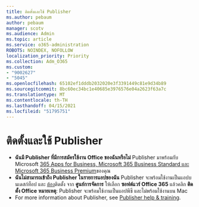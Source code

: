 ```yaml
---
title: ติดตั้งและใช้ Publisher
ms.author: pebaum
author: pebaum
manager: scotv
ms.audience: Admin
ms.topic: article
ms.service: o365-administration
ROBOTS: NOINDEX, NOFOLLOW
localization_priority: Priority
ms.collection: Adm_O365
ms.custom:
- "9002627"
- "5045"
ms.openlocfilehash: 65102ef1dddb2032020e3f3391449c81e9d34b89
ms.sourcegitcommit: 8bc60ec34bc1e40685e3976576e04a2623f63a7c
ms.translationtype: MT
ms.contentlocale: th-TH
ms.lasthandoff: 04/15/2021
ms.locfileid: "51795751"
---
```

# <a name="install-and-use-publisher"></a>ติดตั้งและใช้ Publisher

- **ฉันมี Publisher ที่มีการสมัครใช้งาน Office ของฉันหรือไม่** Publisher มาพร้อมกับ Microsoft [365 Apps for Business, Microsoft 365 Business Standard และ Microsoft 365 Business Premium](https://products.office.com/compare-all-microsoft-office-products?activetab=tab:primaryr2)ของคุณ
- **ฉันไม่สามารถเข้าถึง Publisher ในรายการแอปของฉัน**  Publisher จะพร้อมใช้งานเป็นแอปบนเดสก์ท็อป และ [ต้อง](https://support.office.com/article/Install-Office-apps-from-Office-365-dcf2d841-dac7-455b-9a77-fc8f7ee92702)ติดตั้ง จาก **ศูนย์การจัดการ** ให้เลือก **ซอฟต์แวร์ Office 365** แล้วคลิก **ติดตั้ง Office** **หมายเหตุ**: Publisher จะพร้อมใช้งานเป็นแอปพีซี และไม่พร้อมใช้งานบน Mac
- For more information about Publisher, see [Publisher help & training](https://support.office.com/publisher).
